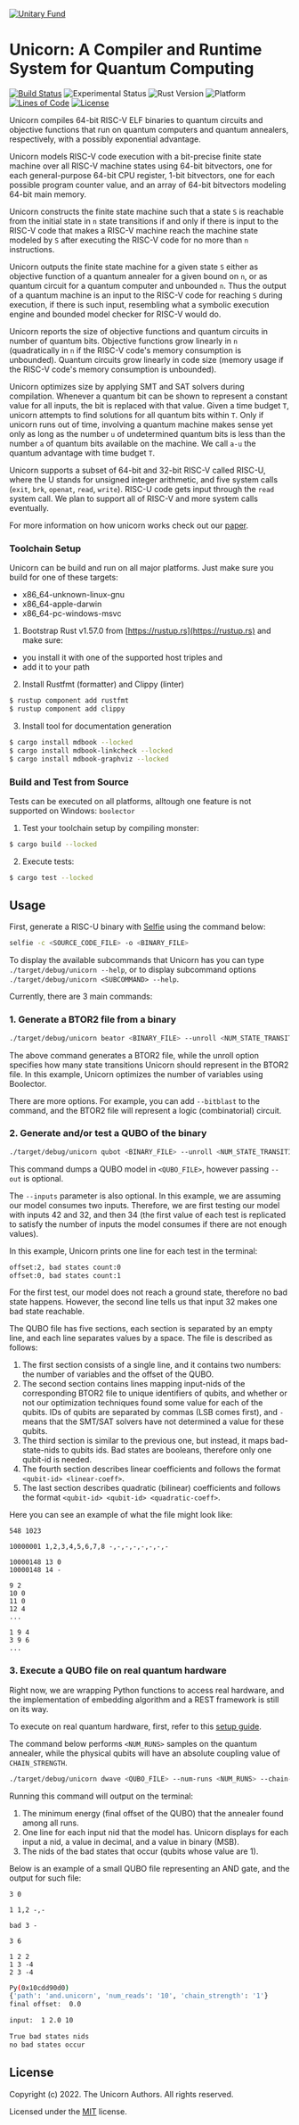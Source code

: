 [![Unitary Fund](https://img.shields.io/badge/Supported%20By-UNITARY%20FUND-brightgreen.svg?style=for-the-badge)](http://unitary.fund)

# Unicorn: A Compiler and Runtime System for Quantum Computing

[![Build Status](https://img.shields.io/github/workflow/status/cksystemsgroup/unicorn/Test)](https://github.com/cksystemsgroup/unicorn/actions)
![Experimental Status](https://img.shields.io/badge/status-experimental-yellow.svg)
![Rust Version](https://img.shields.io/badge/Rust-v1.57.0-yellow)
![Platform](https://img.shields.io/badge/platform-linux%20%7C%20macos%20%7C%20windows-brightgreen)
[![Lines of Code](https://img.shields.io/tokei/lines/github/cksystemsgroup/unicorn)](https://github.com/cksystemsgroup/unicorn)
[![License](https://img.shields.io/github/license/cksystemsgroup/unicorn)](https://github.com/cksystemsgroup/unicorn/blob/master/LICENSE)

Unicorn compiles 64-bit RISC-V ELF binaries to quantum circuits and objective functions that run on quantum computers and quantum annealers, respectively, with a possibly exponential advantage.

Unicorn models RISC-V code execution with a bit-precise finite state machine over all RISC-V machine states using 64-bit bitvectors, one for each general-purpose 64-bit CPU register, 1-bit bitvectors, one for each possible program counter value, and an array of 64-bit bitvectors modeling 64-bit main memory.

Unicorn constructs the finite state machine such that a state `S` is reachable from the initial state in `n` state transitions if and only if there is input to the RISC-V code that makes a RISC-V machine reach the machine state modeled by `S` after executing the RISC-V code for no more than `n` instructions.

Unicorn outputs the finite state machine for a given state `S` either as objective function of a quantum annealer for a given bound on `n`, or as quantum circuit for a quantum computer and unbounded `n`. Thus the output of a quantum machine is an input to the RISC-V code for reaching `S` during execution, if there is such input, resembling what a symbolic execution engine and bounded model checker for RISC-V would do.

Unicorn reports the size of objective functions and quantum circuits in number of quantum bits. Objective functions grow linearly in `n` (quadratically in `n` if the RISC-V code's memory consumption is unbounded). Quantum circuits grow linearly in code size (memory usage if the RISC-V code's memory consumption is unbounded).

Unicorn optimizes size by applying SMT and SAT solvers during compilation. Whenever a quantum bit can be shown to represent a constant value for all inputs, the bit is replaced with that value. Given a time budget `T`, unicorn attempts to find solutions for all quantum bits within `T`. Only if unicorn runs out of time, involving a quantum machine makes sense yet only as long as the number `u` of undetermined quantum bits is less than the number `a` of quantum bits available on the machine. We call `a-u` the quantum advantage with time budget `T`.

Unicorn supports a subset of 64-bit and 32-bit RISC-V called RISC-U, where the U stands for unsigned integer arithmetic, and five system calls (`exit`, `brk`, `openat`, `read`, `write`). RISC-U code gets input through the `read` system call. We plan to support all of RISC-V and more system calls eventually.

For more information on how unicorn works check out our [paper](https://arxiv.org/abs/2111.12063).

### Toolchain Setup
Unicorn can be build and run on all major platforms.
Just make sure you build for one of these targets:
 - x86_64-unknown-linux-gnu
 - x86_64-apple-darwin
 - x86_64-pc-windows-msvc

1. Bootstrap Rust v1.57.0 from [https://rustup.rs](https://rustup.rs) and make sure:
 - you install it with one of the supported host triples and 
 - add it to your path
2. Install Rustfmt (formatter) and Clippy (linter)
```sh
$ rustup component add rustfmt
$ rustup component add clippy
```
3. Install tool for documentation generation
```sh
$ cargo install mdbook --locked
$ cargo install mdbook-linkcheck --locked
$ cargo install mdbook-graphviz --locked
```

### Build and Test from Source
Tests can be executed on all platforms, alltough one
feature is not supported on Windows: `boolector`

1. Test your toolchain setup by compiling monster:
```sh
$ cargo build --locked
```
2. Execute tests:
```sh
$ cargo test --locked
```
## Usage

First, generate a RISC-U binary with [Selfie](https://github.com/cksystemsteaching/selfie) using the command below:

```sh
selfie -c <SOURCE_CODE_FILE> -o <BINARY_FILE>
```

To display the available subcommands that Unicorn has you can type `./target/debug/unicorn --help`, or to display subcommand options `./target/debug/unicorn <SUBCOMMAND> --help`.

Currently, there are 3 main commands:
### 1. Generate a BTOR2 file from a binary
```sh
./target/debug/unicorn beator <BINARY_FILE> --unroll <NUM_STATE_TRANSITIONS> --solver boolector --out <BTOR2_FILE>
```
The above command generates a BTOR2 file, while the unroll option specifies how many state transitions Unicorn should represent in the BTOR2 file. In this example, Unicorn optimizes the number of variables using Boolector. 

There are more options. For example, you can add `--bitblast` to the command, and the BTOR2 file will represent a logic (combinatorial) circuit.


### 2. Generate and/or test a QUBO of the binary
```sh
./target/debug/unicorn qubot <BINARY_FILE> --unroll <NUM_STATE_TRANSITIONS> --solver <SMT_SOLVER> --out <QUBO_FILE> --inputs 42,32;34
```
This command dumps a QUBO model in `<QUBO_FILE>`, however passing `--out` is optional.

The `--inputs` parameter is also optional. In this example, we are assuming our model consumes two inputs. Therefore, we are first testing our model with inputs 42 and 32, and then 34 (the first value of each test is replicated to satisfy the number of inputs the model consumes if there are not enough values). 

In this example, Unicorn prints one line for each test in the terminal:

```sh
offset:2, bad states count:0
offset:0, bad states count:1
```

For the first test, our model does not reach a ground state, therefore no bad state happens. However, the second line tells us that input 32 makes one bad state reachable.

The QUBO file has five sections, each section is separated by an empty line, and each line separates values by a space. The file is described as follows:

1. The first section consists of a single line, and it contains two numbers: the number of variables and the offset of the QUBO. 
2. The second section contains lines mapping input-nids of the corresponding BTOR2 file to unique identifiers of qubits, and whether or not our optimization techniques found some value for each of the qubits. IDs of qubits are separated by commas (LSB comes first), and `-` means that the SMT/SAT solvers have not determined a value for these qubits.
3. The third section is similar to the previous one, but instead, it maps bad-state-nids to qubits ids. Bad states are booleans, therefore only one qubit-id is needed.
4. The fourth section describes linear coefficients and follows the format `<qubit-id> <linear-coeff>`.
5. The last section describes quadratic (bilinear) coefficients and follows the format `<qubit-id> <qubit-id> <quadratic-coeff>`.

Here you can see an example of what the file might look like:

```
548 1023

10000001 1,2,3,4,5,6,7,8 -,-,-,-,-,-,-,-

10000148 13 0
10000148 14 -

9 2
10 0
11 0
12 4
...

1 9 4
3 9 6
...
```
### 3. Execute a QUBO file on real quantum hardware
Right now, we are wrapping Python functions to access real hardware, and the implementation of embedding algorithm and a REST framework is still on its way.

To execute on real quantum hardware, first, refer to this [setup guide](https://docs.ocean.dwavesys.com/en/latest/overview/install.html#set-up-your-environment).

The command below performs `<NUM_RUNS>` samples on the quantum annealer, while the physical qubits will have an absolute coupling value of `CHAIN_STRENGTH`.

```sh
./target/debug/unicorn dwave <QUBO_FILE> --num-runs <NUM_RUNS> --chain-strength <CHAIN_STRENGTH>
```

Running this command will output on the terminal: 

1. The minimum energy (final offset of the QUBO) that the annealer found among all runs.
2. One line for each input nid that the model has. Unicorn displays for each input a nid, a value in decimal, and a value in binary (MSB).
3. The nids of the bad states that occur (qubits whose value are 1).

Below is an example of a small QUBO file representing an AND gate, and the output for such file:

```
3 0

1 1,2 -,-

bad 3 -

3 6

1 2 2
1 3 -4
2 3 -4
```

``` sh
Py(0x10cdd90d0)
{'path': 'and.unicorn', 'num_reads': '10', 'chain_strength': '1'}
final offset:  0.0

input:  1 2.0 10

True bad states nids
no bad states occur
```

## License

Copyright (c) 2022. The Unicorn Authors. All rights reserved.

Licensed under the [MIT](LICENSE) license.
